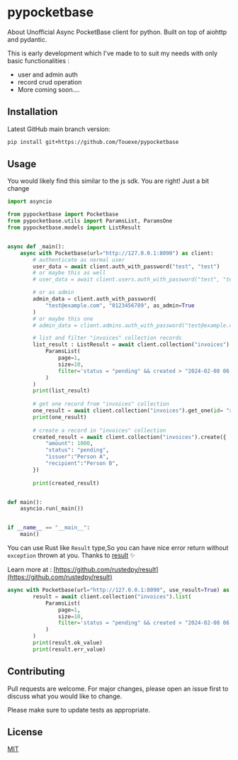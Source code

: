 # pypocketbase

About
Unofficial Async PocketBase client for python. Built on top of aiohttp and pydantic.

This is early development which I've made to to suit my needs with only basic functionalities :

- user and admin auth
- record crud operation
- More coming soon....

## Installation

Latest GitHub main branch version:

```bash
pip install git+https://github.com/Touexe/pypocketbase
```

## Usage
You would likely find this similar to the js sdk. You are right! Just a bit change

```python
import asyncio

from pypocketbase import Pocketbase
from pypocketbase.utils import ParamsList, ParamsOne
from pypocketbase.models import ListResult


async def _main():
    async with Pocketbase(url="http://127.0.0.1:8090") as client:
        # authenticate as normal user
        user_data = await client.auth_with_password("test", "test")
        # or maybe this as well
        # user_data = await client.users.auth_with_password("test", "test")

        # or as admin
        admin_data = client.auth_with_password(
            "test@example.com", "0123456789", as_admin=True
        )
        # or maybe this one
        # admin_data = client.admins.auth_with_password("test@example.com", "0123456789")

        # list and filter "invoices" collection records
        list_result : ListResult = await client.collection("invoices").list(
            ParamsList(
                page=1,
                size=10,
                filter='status = "pending" && created > "2024-02-08 06:00:00"',
            )
        )
        print(list_result)
        
        # get one record from "invoices" collection
        one_result = await client.collection("invoices").get_one(id= "xdjbc7odieru6b2")
        print(one_result)
        
        # create a record in "invoices" collection
        created_result = await client.collection("invoices").create({
            "amount": 1000,
            "status": "pending",
            "issuer":"Person A",
            "recipient":"Person B",
        })
        
        print(created_result)


def main():
    asyncio.run(_main())


if __name__ == "__main__":
    main()

```

You can use Rust like `Result` type,So you can have nice error return without `exception` thrown at you. Thanks to [result](https://github.com/rustedpy/result) ✨ 

Learn more at : [https://github.com/rustedpy/result](https://github.com/rustedpy/result)
```python
async with Pocketbase(url="http://127.0.0.1:8090", use_result=True) as client:
        result = await client.collection("invoices").list(
            ParamsList(
                page=1,
                size=10,
                filter='status = "pending" && created > "2024-02-08 06:00:00"',
            )
        )
        print(result.ok_value)
        print(result.err_value)

```

## Contributing

Pull requests are welcome. For major changes, please open an issue first
to discuss what you would like to change.

Please make sure to update tests as appropriate.

## License

[MIT](https://github.com/Touexe/pypocketbase/blob/main/LICENSE)
